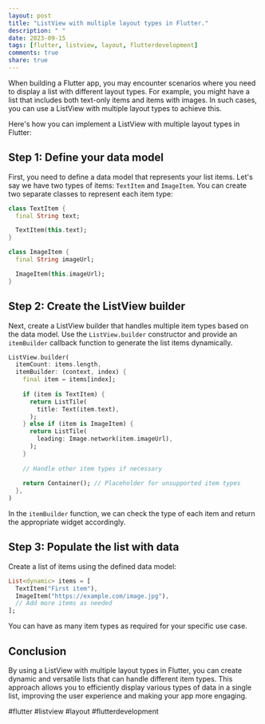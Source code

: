 ```yaml
---
layout: post
title: "ListView with multiple layout types in Flutter."
description: " "
date: 2023-09-15
tags: [flutter, listview, layout, flutterdevelopment]
comments: true
share: true
---
```


When building a Flutter app, you may encounter scenarios where you need to display a list with different layout types. For example, you might have a list that includes both text-only items and items with images. In such cases, you can use a ListView with multiple layout types to achieve this.

Here's how you can implement a ListView with multiple layout types in Flutter:

## Step 1: Define your data model

First, you need to define a data model that represents your list items. Let's say we have two types of items: `TextItem` and `ImageItem`. You can create two separate classes to represent each item type:

```dart
class TextItem {
  final String text;

  TextItem(this.text);
}

class ImageItem {
  final String imageUrl;

  ImageItem(this.imageUrl);
}
```

## Step 2: Create the ListView builder

Next, create a ListView builder that handles multiple item types based on the data model. Use the `ListView.builder` constructor and provide an `itemBuilder` callback function to generate the list items dynamically.

```dart
ListView.builder(
  itemCount: items.length,
  itemBuilder: (context, index) {
    final item = items[index];
    
    if (item is TextItem) {
      return ListTile(
        title: Text(item.text),
      );
    } else if (item is ImageItem) {
      return ListTile(
        leading: Image.network(item.imageUrl),
      );
    }
    
    // Handle other item types if necessary
    
    return Container(); // Placeholder for unsupported item types
  },
)
```

In the `itemBuilder` function, we can check the type of each item and return the appropriate widget accordingly. 

## Step 3: Populate the list with data

Create a list of items using the defined data model:

```dart
List<dynamic> items = [
  TextItem("First item"),
  ImageItem("https://example.com/image.jpg"),
  // Add more items as needed
];
```

You can have as many item types as required for your specific use case.

## Conclusion

By using a ListView with multiple layout types in Flutter, you can create dynamic and versatile lists that can handle different item types. This approach allows you to efficiently display various types of data in a single list, improving the user experience and making your app more engaging.

#flutter #listview #layout #flutterdevelopment